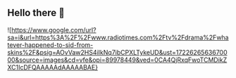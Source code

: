 ## Hello there 👋
![https://www.google.com/url?sa=i&url=https%3A%2F%2Fwww.radiotimes.com%2Ftv%2Fdrama%2Fwhatever-happened-to-sid-from-skins%2F&psig=AOvVaw2HS4iIkNq7ibCPXLTykeUD&ust=1722626563670000&source=images&cd=vfe&opi=89978449&ved=0CA4QjRxqFwoTCMDikZXC1IcDFQAAAAAdAAAAABAE}
<!--
**vitoslv/vitoslv** is a ✨ _special_ ✨ repository because its `README.md` (this file) appears on your GitHub profile.

Here are some ideas to get you started:

- 🔭 I’m currently working on ...
- 🌱 I’m currently learning ...
- 👯 I’m looking to collaborate on ...
- 🤔 I’m looking for help with ...
- 💬 Ask me about ...
- 📫 How to reach me: ...
- 😄 Pronouns: ...
- ⚡ Fun fact: ...
-->
